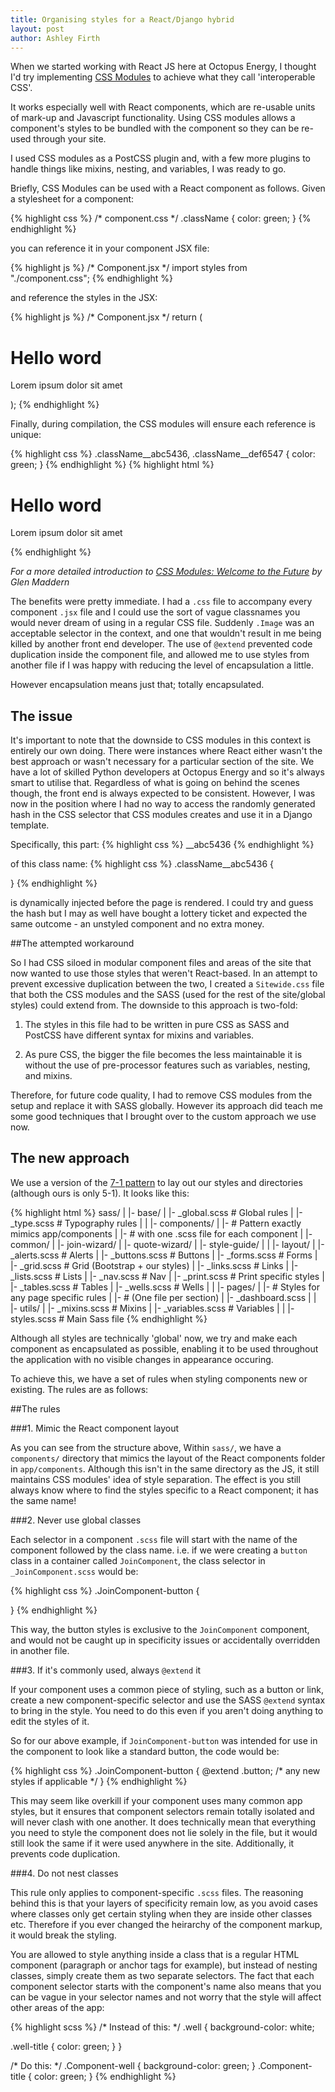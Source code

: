 ```yaml
---
title: Organising styles for a React/Django hybrid
layout: post
author: Ashley Firth
---
```


When we started working with React JS here at Octopus Energy, I thought I'd try
implementing [CSS Modules](https://github.com/css-modules/css-modules) to
achieve what they call 'interoperable CSS'.

It works especially well with React components, which are re-usable units of
mark-up and Javascript functionality. Using CSS modules allows a component's
styles to be bundled with the component so they can be re-used through your
site.

I used CSS modules as a PostCSS plugin and, with a few more plugins to handle
things like mixins, nesting, and variables, I was ready to go.

Briefly, CSS Modules can be used with a React component as follows. Given a stylesheet for a component:

{% highlight css %}
/* component.css */
.className {
    color: green;
}
{% endhighlight %}

you can reference it in your component JSX file:

{% highlight js %}
/* Component.jsx */
import styles from "./component.css";
{% endhighlight %}

and reference the styles in the JSX:

{% highlight js %}
/* Component.jsx */
return (
	<h1 class={styles.className}>Hello word</h1>
	<p className={styles.className}>Lorem ipsum dolor sit amet</p>
);
{% endhighlight %}

Finally, during compilation, the CSS modules will ensure each reference is unique:

{% highlight css %}
.className__abc5436,
.className__def6547 {
	color: green;
}
{% endhighlight %}
{% highlight html %}
<h1 class="className__abc5436">Hello word</h1>
<p class="className__def6547">Lorem ipsum dolor sit amet</p>
{% endhighlight %}

*For a more detailed introduction to [CSS Modules: Welcome to the Future](http://glenmaddern.com/articles/css-modules) by Glen Maddern*

The benefits were pretty immediate. I had a `.css` file to accompany every
component `.jsx` file and I could use the sort of vague classnames you would
never dream of using in a regular CSS file. Suddenly `.Image` was an
acceptable selector in the context, and one that wouldn't result in me being
killed by another front end developer. The use of `@extend` prevented code
duplication inside the component file, and allowed me to use styles from another
file if I was happy with reducing the level of encapsulation a little.

However encapsulation means just that; totally encapsulated. 

## The issue

It's important to note that the downside to CSS modules in this context is
entirely our own doing. There were instances where React either wasn't the best
approach or wasn't necessary for a particular section of the site. We have a lot
of skilled Python developers at Octopus Energy and so it's always smart to
utilise that. Regardless of what is going on behind the scenes though, the front
end is always expected to be consistent. However, I was now in the position where
I had no way to access the randomly generated hash in the CSS selector that CSS
modules creates and use it in a Django template.

Specifically, this part:
{% highlight css %}
__abc5436
{% endhighlight %}

of this class name:
{% highlight css %}
.className__abc5436 {
	
}
{% endhighlight %}

is dynamically injected before the page is rendered. I could try and guess the
hash but I may as well have bought a lottery ticket and expected the same
outcome - an unstyled component and no extra money.

##The attempted workaround

So I had CSS siloed in modular component files and areas of the site that now
wanted to use those styles that weren't React-based. In an attempt to prevent
excessive duplication between the two, I created a `Sitewide.css` file that both
the CSS modules and the SASS (used for the rest of the site/global styles) could
extend from. The downside to this approach is two-fold:  
  
1) The styles in this file had to be written in pure CSS as SASS and PostCSS have different syntax for mixins and variables.  
  
2) As pure CSS, the bigger the file becomes the less maintainable it is without the use of pre-processor features such as variables, nesting, and mixins.

Therefore, for future code quality, I had to remove CSS modules from the setup
and replace it with SASS globally. However its approach did teach me some good
techniques that I brought over to the custom approach we use now.

## The new approach

We use a version of the [7-1 pattern](http://sass-guidelin.es/#the-7-1-pattern)
to lay out our styles and directories (although ours is only 5-1). It looks like
this:

{% highlight html %}
sass/
|
|- base/
|    |- _global.scss    # Global rules
|    |- _type.scss      # Typography rules
|
|
|- components/
|    |- # Pattern exactly mimics app/components
|    |- # with one .scss file for each component
|    |- common/
|    |- join-wizard/
|    |- quote-wizard/
|    |- style-guide/
|
|
|- layout/
|    |- _alerts.scss    # Alerts
|    |- _buttons.scss   # Buttons
|    |- _forms.scss     # Forms
|    |- _grid.scss      # Grid (Bootstrap + our styles)
|    |- _links.scss     # Links
|    |- _lists.scss     # Lists
|    |- _nav.scss       # Nav
|    |- _print.scss     # Print specific styles
|    |- _tables.scss    # Tables
|    |- _wells.scss     # Wells
|
|
|- pages/
|    |- # Styles for any page specific rules
|    |- # (One file per section)
|    |- _dashboard.scss
|
|
|- utils/
|    |- _mixins.scss    # Mixins
|    |- _variables.scss # Variables
|
|
|- styles.scss          # Main Sass file
{% endhighlight %}

Although all styles are technically 'global' now, we try and make each component as encapsulated as possible, enabling it to be used throughout the application with no visible changes in appearance occuring. 

To achieve this, we have a set of rules when styling components new or existing. The rules are as follows:

##The rules

###1. Mimic the React component layout

As you can see from the structure above, Within `sass/`, we have a `components/` directory that mimics the layout of the React components folder in `app/components`. Although this isn't in the same directory as the JS, it still maintains CSS modules' idea of style separation. The effect is you still always know where to find the styles specific to a React component; it has the same name!

###2. Never use global classes

Each selector in a component `.scss` file will start with the name of the component followed by the class name. i.e. if we were creating a `button` class in a container called `JoinComponent`, the class selector in `_JoinComponent.scss` would be:

{% highlight css %}
.JoinComponent-button {
  
}
{% endhighlight %}

This way, the button styles is exclusive to the `JoinComponent` component, and would not be caught up in specificity issues or accidentally overridden in another file.

###3. If it's commonly used, always `@extend` it

If your component uses a common piece of styling, such as a button or link, create a new component-specific selector and use the SASS `@extend` syntax to bring in the style. You need to do this even if you aren't doing anything to edit the styles of it.

So for our above example, if `JoinComponent-button` was intended for use in the component to look like a standard button, the code would be:

{% highlight css %}
.JoinComponent-button {
  @extend .button;
  /* any new styles if applicable */
}
{% endhighlight %}

This may seem like overkill if your component uses many common app styles, but it ensures that component selectors remain totally isolated and will never clash with one another. It does technically mean that everything you need to style the component does not lie solely in the file, but it would still look the same if it were used anywhere in the site. Additionally, it prevents code duplication.

  
###4. Do not nest classes

This rule only applies to component-specific `.scss` files. The reasoning behind this is that your layers of specificity remain low, as you avoid cases where classes only get certain styling when they are inside other classes etc. Therefore if you ever changed the heirarchy of the component markup, it would break the styling.

You are allowed to style anything inside a class that is a regular HTML component (paragraph or anchor tags for example), but instead of nesting classes, simply create them as two separate selectors. The fact that each component selector starts with the component's name also means that you can be vague in your selector names and not worry that the style will affect other areas of the app:

{% highlight scss %}
/* Instead of this: */
.well {
  background-color: white;

  .well-title {
    color: green;
  }
}

/* Do this: */
.Component-well {
  background-color: green;
}
.Component-title {
  color: green;
}
{% endhighlight %}

